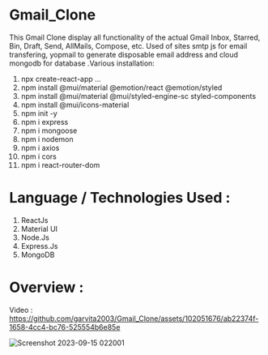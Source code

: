 # Gmail_Clone
This Gmail Clone display all functionality of the actual Gmail Inbox, Starred, Bin, Draft, Send, AllMails, Compose, etc. Used of sites smtp js for email transfering, yopmail to generate disposable email address and cloud mongodb for database .Various installation:
1) npx create-react-app ...
2) npm install @mui/material @emotion/react @emotion/styled
3) npm install @mui/material @mui/styled-engine-sc styled-components
4) npm install @mui/icons-material
5) npm init -y
6) npm i express
7) npm i mongoose
8) npm i nodemon
9) npm i axios
10) npm i cors
11) npm i react-router-dom

# Language / Technologies Used :
1) ReactJs
2) Material UI
3) Node.Js
4) Express.Js
5) MongoDB

# Overview :
Video :
https://github.com/garvita2003/Gmail_Clone/assets/102051676/ab22374f-1658-4cc4-bc76-525554b6e85e

![Screenshot 2023-09-15 022001](https://github.com/garvita2003/Gmail_Clone/assets/102051676/2833e7d8-3a2e-4b49-b6d1-f15b2ac83eab)
